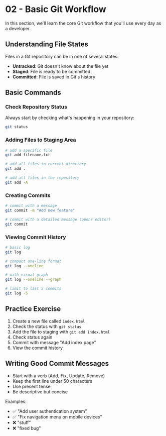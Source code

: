 # 02 - Basic Git Workflow

In this section, we'll learn the core Git workflow that you'll use every day as a developer.

## Understanding File States

Files in a Git repository can be in one of several states:

- **Untracked**: Git doesn't know about the file yet
- **Staged**: File is ready to be committed
- **Committed**: File is saved in Git's history

## Basic Commands

### Check Repository Status

Always start by checking what's happening in your repository:

```bash
git status
```

### Adding Files to Staging Area

```bash
# add a specific file
git add filename.txt

# add all files in current directory
git add .

# add all files in the repository
git add -A
```

### Creating Commits

```bash
# commit with a message
git commit -m "Add new feature"

# commit with a detailed message (opens editor)
git commit
```

### Viewing Commit History

```bash
# basic log
git log

# compact one-line format
git log --oneline

# with visual graph
git log --oneline --graph

# limit to last 5 commits
git log -5
```

## Practice Exercise

1. Create a new file called `index.html`
2. Check the status with `git status`
3. Add the file to staging with `git add index.html`
4. Check status again
5. Commit with message "Add index page"
6. View the commit history

## Writing Good Commit Messages

- Start with a verb (Add, Fix, Update, Remove)
- Keep the first line under 50 characters
- Use present tense
- Be descriptive but concise

Examples:
- ✅ "Add user authentication system"
- ✅ "Fix navigation menu on mobile devices"
- ❌ "stuff"
- ❌ "fixed bug"
